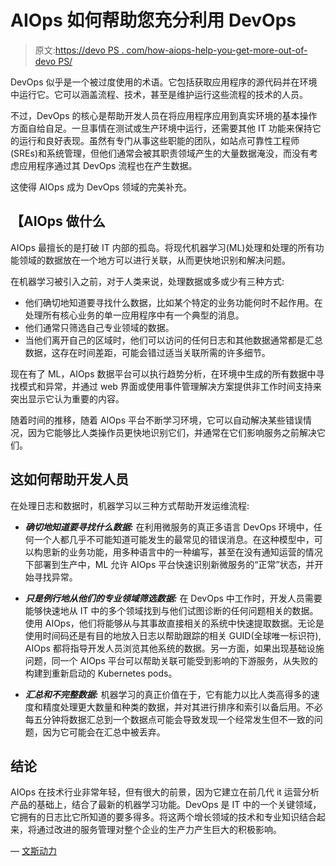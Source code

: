 # AIOps 如何帮助您充分利用 DevOps

> 原文:[https://devo PS . com/how-aiops-help-you-get-more-out-of-devo PS/](https://devops.com/how-aiops-helps-you-get-more-out-of-devops/)

DevOps 似乎是一个被过度使用的术语。它包括获取应用程序的源代码并在环境中运行它。它可以涵盖流程、技术，甚至是维护运行这些流程的技术的人员。

不过，DevOps 的核心是帮助开发人员在将应用程序应用到真实环境的基本操作方面自给自足。一旦事情在测试或生产环境中运行，还需要其他 IT 功能来保持它的运行和良好表现。虽然有专门从事这些职能的团队，如站点可靠性工程师(SREs)和系统管理，但他们通常会被其职责领域产生的大量数据淹没，而没有考虑应用程序通过其 DevOps 流程也在产生数据。

这使得 AIOps 成为 DevOps 领域的完美补充。

## 【AIOps 做什么

AIOps 最擅长的是打破 IT 内部的孤岛。将现代机器学习(ML)处理和处理的所有功能领域的数据放在一个地方可以进行关联，从而更快地识别和解决问题。

在机器学习被引入之前，对于人类来说，处理数据或多或少有三种方式:

*   他们确切地知道要寻找什么数据，比如某个特定的业务功能何时不起作用。在处理所有核心业务的单一应用程序中有一个典型的消息。
*   他们通常只筛选自己专业领域的数据。
*   当他们离开自己的区域时，他们可以访问的任何日志和其他数据通常都是汇总数据，这存在时间差距，可能会错过适当关联所需的许多细节。

现在有了 ML，AIOps 数据平台可以执行趋势分析，在环境中生成的所有数据中寻找模式和异常，并通过 web 界面或使用事件管理解决方案提供非工作时间支持来突出显示它认为重要的内容。

随着时间的推移，随着 AIOps 平台不断学习环境，它可以自动解决某些错误情况，因为它能够比人类操作员更快地识别它们，并通常在它们影响服务之前解决它们。

## **这如何帮助开发人员**

在处理日志和数据时，机器学习以三种方式帮助开发运维流程:

*   ***确切地知道要寻找什么数据:*** 在利用微服务的真正多语言 DevOps 环境中，任何一个人都几乎不可能知道可能发生的最常见的错误消息。在这种模型中，可以构思新的业务功能，用多种语言中的一种编写，甚至在没有通知运营的情况下部署到生产中，ML 允许 AIOps 平台快速识别新微服务的“正常”状态，并开始寻找异常。

*   ***只是例行地从他们的专业领域筛选数据:*** 在 DevOps 中工作时，开发人员需要能够快速地从 IT 中的多个领域找到与他们试图诊断的任何问题相关的数据。使用 AIOps，他们将能够从与其事故直接相关的系统中快速提取数据。无论是使用时间码还是有目的地放入日志以帮助跟踪的相关 GUID(全球唯一标识符), AIOps 都将指导开发人员浏览其他系统的数据。另一方面，如果出现基础设施问题，同一个 AIOps 平台可以帮助关联可能受到影响的下游服务，从失败的构建到重新启动的 Kubernetes pods。

*   ***汇总和不完整数据:*** 机器学习的真正价值在于，它有能力以比人类高得多的速度和精度处理更大数量和种类的数据，并对其进行排序和索引以备后用。不必每五分钟将数据汇总到一个数据点可能会导致发现一个经常发生但不一致的问题，因为它可能会在汇总中被丢弃。

## **结论**

AIOps 在技术行业非常年轻，但有很大的前景，因为它建立在前几代 it 运营分析产品的基础上，结合了最新的机器学习功能。DevOps 是 IT 中的一个关键领域，它拥有的日志比它所知道的要多得多。将这两个增长领域的技术和专业知识结合起来，将通过改进的服务管理对整个企业的生产力产生巨大的积极影响。

— [文斯动力](https://devops.com/author/vince-power/)